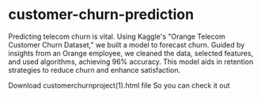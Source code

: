 # customer-churn-prediction
Predicting telecom churn is vital. Using Kaggle's "Orange Telecom Customer Churn Dataset," we built a model to forecast churn. Guided by insights from an Orange employee, we cleaned the data, selected features, and used algorithms, achieving 96% accuracy. This model aids in retention strategies to reduce churn and enhance satisfaction. 

Download customerchurnproject(1).html file So you can check it out
